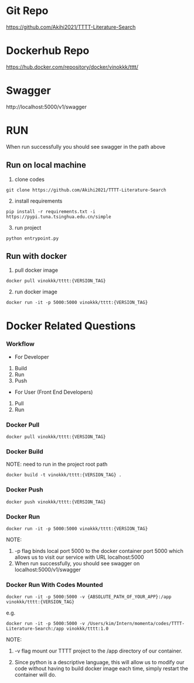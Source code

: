 # Git Repo
https://github.com/Akihi2021/TTTT-Literature-Search

# Dockerhub Repo
https://hub.docker.com/repository/docker/vinokkk/tttt/

# Swagger 
http://localhost:5000/v1/swagger

# RUN
When run successfully you should see swagger in the path above

## Run on local machine 
1. clone codes 

`git clone https://github.com/Akihi2021/TTTT-Literature-Search`

2. install requirements 

`pip install -r requirements.txt -i https://pypi.tuna.tsinghua.edu.cn/simple`

3. run project 

`python entrypoint.py`

## Run with docker 
1. pull docker image

`docker pull vinokkk/tttt:{VERSION_TAG}`

2. run docker image 

`docker run -it -p 5000:5000 vinokkk/tttt:{VERSION_TAG} `

   
# Docker Related Questions
### Workflow
- For Developer
1. Build
2. Run
3. Push
- For User (Front End Developers)
1. Pull 
2. Run 

### Docker Pull
`docker pull vinokkk/tttt:{VERSION_TAG}`

### Docker Build
NOTE: need to run in the project root path

`docker build -t vinokkk/tttt:{VERSION_TAG} .`

### Docker Push 
`docker push vinokkk/tttt:{VERSION_TAG}`

### Docker Run
`docker run -it -p 5000:5000 vinokkk/tttt:{VERSION_TAG} `

NOTE: 
1. -p flag binds local port 5000 to the docker container port 5000 which allows us to visit our service with URL localhost:5000
2. When run successfully, you should see swagger on localhost:5000/v1/swagger


### Docker Run With Codes Mounted
`docker run -it -p 5000:5000 -v {ABSOLUTE_PATH_OF_YOUR_APP}:/app vinokkk/tttt:{VERSION_TAG}`

e.g. 

`docker run -it -p 5000:5000 -v /Users/kim/Intern/momenta/codes/TTTT-Literature-Search:/app vinokkk/tttt:1.0`

NOTE: 
1. -v flag mount our TTTT project to the /app directory of our container.

2. Since python is a descriptive language, this will allow us to modify our code without having to  build docker image each time, simply restart the container will do.

